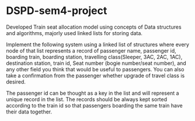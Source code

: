 # DSPD-sem4-project
Developed Train seat allocation model using concepts of Data structures and algorithms, majorly used linked lists for storing data.

Implement the following system using a linked list of structures where every node of that list 
represents a record of passenger name, passenger id, boarding train, boarding station, 
travelling class(Sleeper, 3AC, 2AC, 1AC), destination station, train id, Seat number (bogie 
number/seat number), and any other field you think that would be useful to passengers. You 
can also take a confirmation from the passenger whether upgrade of travel class is desired. 

The passenger id can be thought as a key in the list and will represent a unique record in the 
list. The records should be always kept sorted according to the train id so that passengers
boarding the same train have their data together.

